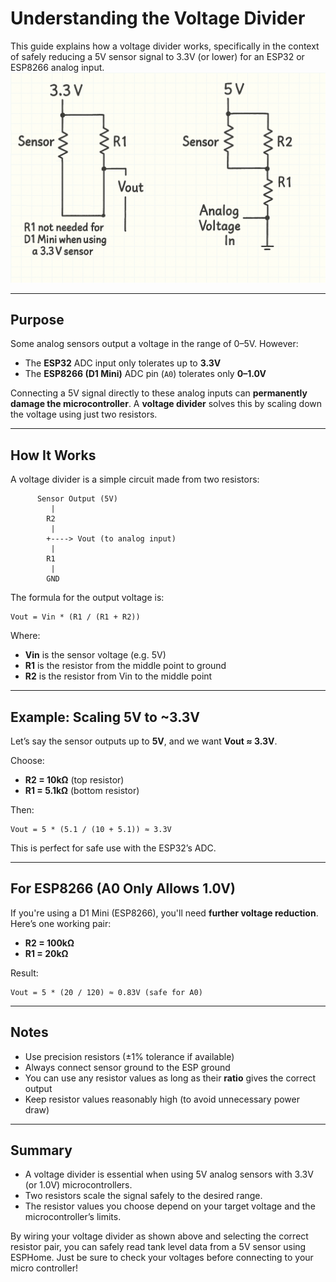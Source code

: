 # Understanding the Voltage Divider

This guide explains how a voltage divider works, specifically in the context of safely reducing a 5V sensor signal to 3.3V (or lower) for an ESP32 or ESP8266 analog input.
![Voltage Divider](https://github.com/Gregovate/hydroponic-veggie-garden/raw/main/docs/images/voltage-divider.png)



---

## Purpose

Some analog sensors output a voltage in the range of 0–5V. However:

- The **ESP32** ADC input only tolerates up to **3.3V**
- The **ESP8266 (D1 Mini)** ADC pin (`A0`) tolerates only **0–1.0V**

Connecting a 5V signal directly to these analog inputs can **permanently damage the microcontroller**. A **voltage divider** solves this by scaling down the voltage using just two resistors.

---

## How It Works

A voltage divider is a simple circuit made from two resistors:

```
      Sensor Output (5V)
         |
        R2
         |
        +----> Vout (to analog input)
         |
        R1
         |
        GND
```

The formula for the output voltage is:

```
Vout = Vin * (R1 / (R1 + R2))
```

Where:

- **Vin** is the sensor voltage (e.g. 5V)
- **R1** is the resistor from the middle point to ground
- **R2** is the resistor from Vin to the middle point

---

## Example: Scaling 5V to \~3.3V

Let’s say the sensor outputs up to **5V**, and we want **Vout ≈ 3.3V**.

Choose:

- **R2 = 10kΩ** (top resistor)
- **R1 = 5.1kΩ** (bottom resistor)

Then:

```
Vout = 5 * (5.1 / (10 + 5.1)) ≈ 3.3V
```

This is perfect for safe use with the ESP32’s ADC.

---

## For ESP8266 (A0 Only Allows 1.0V)

If you're using a D1 Mini (ESP8266), you'll need **further voltage reduction**. Here’s one working pair:

- **R2 = 100kΩ**
- **R1 = 20kΩ**

Result:

```
Vout = 5 * (20 / 120) ≈ 0.83V (safe for A0)
```

---

## Notes

- Use precision resistors (±1% tolerance if available)
- Always connect sensor ground to the ESP ground
- You can use any resistor values as long as their **ratio** gives the correct output
- Keep resistor values reasonably high (to avoid unnecessary power draw)

---

## Summary

- A voltage divider is essential when using 5V analog sensors with 3.3V (or 1.0V) microcontrollers.
- Two resistors scale the signal safely to the desired range.
- The resistor values you choose depend on your target voltage and the microcontroller’s limits.

By wiring your voltage divider as shown above and selecting the correct resistor pair, you can safely read tank level data from a 5V sensor using ESPHome. Just be sure to check your voltages before connecting to your micro controller!


